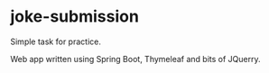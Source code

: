# joke-submission
Simple task for practice.

Web app written using Spring Boot, Thymeleaf and bits of JQuerry.
